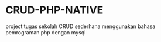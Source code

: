 # CRUD-PHP-NATIVE
project tugas sekolah CRUD sederhana menggunakan bahasa pemrograman php dengan mysql
